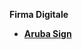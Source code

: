 <!-- * **SOFTWARE IN COMUNE** -->
**Firma Digitale**
* [**Aruba Sign**](/firma-digitale/installArubaSign)
